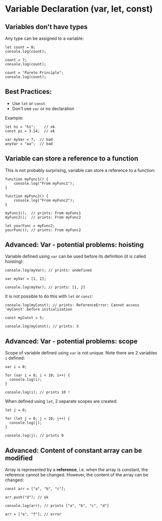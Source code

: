 # Variable Declaration (var, let, const)

## Variables don't have types

Any type can be assigned to a variable:

```
let count = 0;
console.log(count);

count = 7;
console.log(count);

count = "Pareto Principle";
console.log(count);
```

## Best Practices:
- Use `let` or `const`
- Don't use `var` or no declaration

Example:
```
let hi = "hi";    // ok
const pi = 3.14;  // ok

var myVar = 7;  // bad
anyVar = "aa";  // bad
```

## Variable can store a reference to a function

This is not probably surprising, variable can store a reference to a function:

```
function myFunc1() {
	console.log("From myFunc1");
}

function myFunc2() {
	console.log("From myFunc2");
}

myFunc1();  // prints: From myFunc1
myFunc2();  // prints: From myFunc2

let yourFunc = myFunc2;
yourFunc(); // prints: From myFunc2
```


## Advanced: Var - potential problems: hoisting

Variable defined using `var` can be used before its definition (it is called hoisting):

```
console.log(myVar); // prints: undefined

var myVar = [1, 2];

console.log(myVar); // prints: [1, 2]
```

It is not possible to do this with `let` or `const`:

```
console.log(myConst); // prints: ReferenceError: Cannot access 'myConst' before initialization

const myConst = 5;

console.log(myConst); // prints: 5
```


## Advanced: Var - potential problems: scope

Scope of variable defined using `var` is not unique. Note there are 2 variables `i` defined:

```
var i = 0;

for (var i = 0; i < 10; i++) {
  console.log(i);
}

console.log(i); // prints 10 !
```

When defined using `let`, 2 separate scopes are created:

```
let j = 0;

for (let j = 0; j < 10; j++) {
  console.log(j);
}

console.log(j); // prints 0
```

## Advanced: Content of constant array can be modified

Array is represented by a **reference**, i.e. when the array is constant, the reference cannot be changed.
However, the content of the array can be changed:

```
const arr = ["a", "b", "c"];

arr.push("d"); // ok

console.log(arr); // prints ["a", "b", "c", "d"]

arr = ["e", "f"]; // error
```
